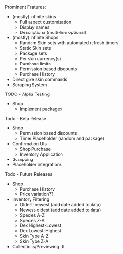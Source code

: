 Prominent Features:
- (mostly) Infinite skins
  - Full aspect customization
  - Display names
  - Descriptions (multi-line optional)
- (mostly) Infinite Shops
  - Random Skin sets with automated refresh timers
  - Static Skin sets
  - Package sets
  - Per skin currency(s)
  - Purchase limits
  - Permission based discounts
  - Purchase History
- Direct give skin commands
- Scraping System

TODO - Alpha Testing
- Shop
  - Implement packages

Todo - Beta Release
- Shop
  - Permission based discounts
  - Timer Placeholder (random and package)
- Confirmation UIs
  - Shop Purchase
  - Inventory Application
- Scrapping
- Placeholder integrations

Todo - Future Releases
- Shop
  - Purchase History
  - Price variation??
- Inventory Filtering
  - Oldest-newest (add date added to data)
  - Newest-oldest (add date added to data)
  - Species A-Z
  - Species Z-A
  - Dex Highest-Lowest
  - Dex Lowest-Highest
  - Skin Type A-Z
  - Skin Type Z-A
- Collections/Previewing UI